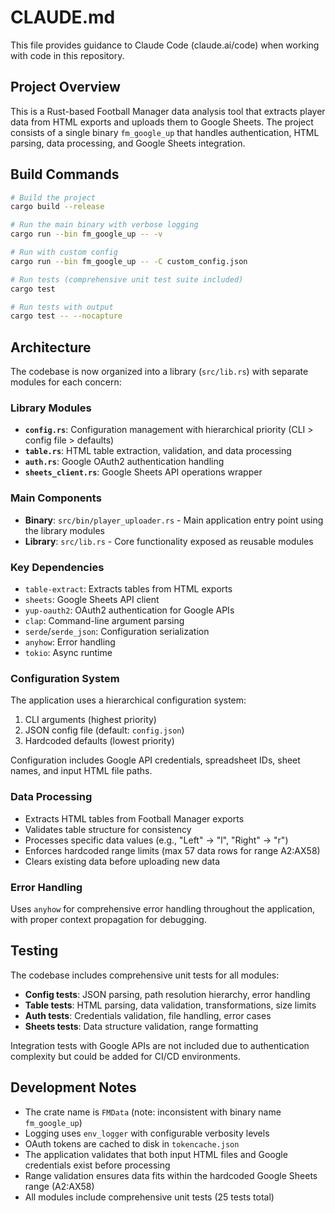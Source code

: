 # CLAUDE.md

This file provides guidance to Claude Code (claude.ai/code) when working with code in this repository.

## Project Overview

This is a Rust-based Football Manager data analysis tool that extracts player data from HTML exports and uploads them to Google Sheets. The project consists of a single binary `fm_google_up` that handles authentication, HTML parsing, data processing, and Google Sheets integration.

## Build Commands

```bash
# Build the project
cargo build --release

# Run the main binary with verbose logging
cargo run --bin fm_google_up -- -v

# Run with custom config
cargo run --bin fm_google_up -- -C custom_config.json

# Run tests (comprehensive unit test suite included)
cargo test

# Run tests with output
cargo test -- --nocapture
```

## Architecture

The codebase is now organized into a library (`src/lib.rs`) with separate modules for each concern:

### Library Modules

- **`config.rs`**: Configuration management with hierarchical priority (CLI > config file > defaults)
- **`table.rs`**: HTML table extraction, validation, and data processing
- **`auth.rs`**: Google OAuth2 authentication handling
- **`sheets_client.rs`**: Google Sheets API operations wrapper

### Main Components

- **Binary**: `src/bin/player_uploader.rs` - Main application entry point using the library modules
- **Library**: `src/lib.rs` - Core functionality exposed as reusable modules

### Key Dependencies

- `table-extract`: Extracts tables from HTML exports
- `sheets`: Google Sheets API client
- `yup-oauth2`: OAuth2 authentication for Google APIs
- `clap`: Command-line argument parsing
- `serde`/`serde_json`: Configuration serialization
- `anyhow`: Error handling
- `tokio`: Async runtime

### Configuration System

The application uses a hierarchical configuration system:
1. CLI arguments (highest priority)
2. JSON config file (default: `config.json`)
3. Hardcoded defaults (lowest priority)

Configuration includes Google API credentials, spreadsheet IDs, sheet names, and input HTML file paths.

### Data Processing

- Extracts HTML tables from Football Manager exports
- Validates table structure for consistency
- Processes specific data values (e.g., "Left" → "l", "Right" → "r")
- Enforces hardcoded range limits (max 57 data rows for range A2:AX58)
- Clears existing data before uploading new data

### Error Handling

Uses `anyhow` for comprehensive error handling throughout the application, with proper context propagation for debugging.

## Testing

The codebase includes comprehensive unit tests for all modules:

- **Config tests**: JSON parsing, path resolution hierarchy, error handling
- **Table tests**: HTML parsing, data validation, transformations, size limits  
- **Auth tests**: Credentials validation, file handling, error cases
- **Sheets tests**: Data structure validation, range formatting

Integration tests with Google APIs are not included due to authentication complexity but could be added for CI/CD environments.

## Development Notes

- The crate name is `FMData` (note: inconsistent with binary name `fm_google_up`)
- Logging uses `env_logger` with configurable verbosity levels
- OAuth tokens are cached to disk in `tokencache.json`
- The application validates that both input HTML files and Google credentials exist before processing
- Range validation ensures data fits within the hardcoded Google Sheets range (A2:AX58)
- All modules include comprehensive unit tests (25 tests total)